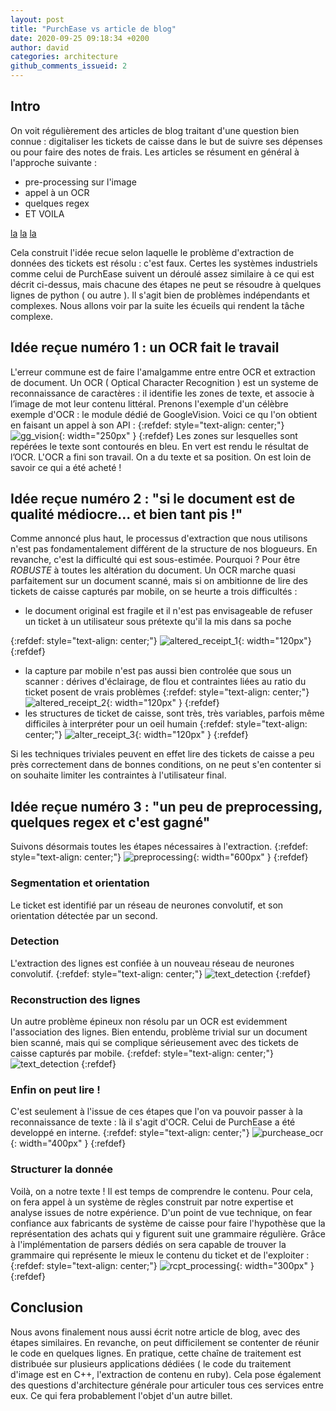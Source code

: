 ```yaml
---
layout: post
title: "PurchEase vs article de blog"
date: 2020-09-25 09:18:34 +0200
author: david
categories: architecture
github_comments_issueid: 2
---
```


## Intro

On voit régulièrement des articles de blog traitant d'une question bien connue : digitaliser les tickets de caisse dans le but de suivre ses dépenses ou pour faire des notes de frais.
Les articles se résument en général à l'approche suivante :

- pre-processing sur l'image
- appel à un OCR
- quelques regex
- ET VOILA

[la](https://medium.com/@hasanat.abul/)
[la](https://medium.com/@hasanat.abul/invoice-extraction-using-tesseract-ocr-2ec75813d59b)
[la](https://www.azoft.com/blog/ocr-receipt-recognition/)

Cela construit l'idée recue selon laquelle le problème d'extraction de données des tickets est résolu : c'est faux. Certes les systèmes industriels comme celui de PurchEase suivent un déroulé assez similaire à ce qui est décrit ci-dessus, mais chacune des étapes ne peut se résoudre à quelques lignes de python ( ou autre ). Il s'agit bien de problèmes indépendants et complexes. Nous allons voir par la suite les écueils qui rendent la tâche complexe.

## Idée reçue numéro 1 : un OCR fait le travail

L'erreur commune est de faire l'amalgamme entre entre OCR et extraction de document. Un OCR ( Optical Character Recognition ) est un systeme de reconnaissance de caractères : il identifie les zones de texte, et associe à l’image de mot leur contenu littéral.
Prenons l'exemple d'un célèbre exemple d'OCR : le module dédié de GoogleVision. Voici ce qu l'on obtient en faisant un appel à son API :
{:refdef: style="text-align: center;"}
![gg_vision](/assets/images/2020-09-25-purchease-vs-blog/ocr.png){: width="250px" }
{:refdef}
Les zones sur lesquelles sont repérées le texte sont contourés en bleu.
En vert est rendu le résultat de l’OCR.
L'OCR a fini son travail. On a du texte et sa position. On est loin de savoir ce qui a été acheté !

## Idée reçue numéro 2 : "si le document est de qualité médiocre... et bien tant pis !"

Comme annoncé plus haut, le processus d'extraction que nous utilisons n'est pas fondamentalement différent de la structure de nos blogueurs. En revanche, c'est la difficulté qui est sous-estimée. Pourquoi ? Pour être _ROBUSTE_ à toutes les altération du document. Un OCR marche quasi parfaitement sur un document scanné, mais si on ambitionne de lire des tickets de caisse capturés par mobile, on se heurte a trois difficultés :

- le document original est fragile et il n'est pas envisageable de refuser un ticket à un utilisateur sous prétexte qu'il la mis dans sa poche

{:refdef: style="text-align: center;"}
![altered_receipt_1](/assets/images/2020-09-25-purchease-vs-blog/altered_receipt_1.png){: width="120px"}
{:refdef}

- la capture par mobile n'est pas aussi bien controlée que sous un scanner : dérives d'éclairage, de flou et contraintes liées au ratio du ticket posent de vrais problèmes
  {:refdef: style="text-align: center;"}
  ![altered_receipt_2](/assets/images/2020-09-25-purchease-vs-blog/altered_receipt_2.png){: width="120px" }
  {:refdef}
- les structures de ticket de caisse, sont très, très variables, parfois même difficiles à interpréter pour un oeil humain
  {:refdef: style="text-align: center;"}
  ![alter_receipt_3](/assets/images/2020-09-25-purchease-vs-blog/alter_receipt_3.png){: width="120px" }
  {:refdef}

Si les techniques triviales peuvent en effet lire des tickets de caisse a peu près correctement dans de bonnes conditions, on ne peut s'en contenter si on souhaite limiter les contraintes à l'utilisateur final.

## Idée reçue numéro 3 : "un peu de preprocessing, quelques regex et c'est gagné"

Suivons désormais toutes les étapes nécessaires à l'extraction.
{:refdef: style="text-align: center;"}
![preprocessing](/assets/images/2020-09-25-purchease-vs-blog/pre-processing.png){: width="600px" }
{:refdef}

### Segmentation et orientation

Le ticket est identifié par un réseau de neurones convolutif, et son orientation détectée par un second.

### Detection

L'extraction des lignes est confiée à un nouveau réseau de neurones convolutif.
{:refdef: style="text-align: center;"}
![text_detection](/assets/images/2020-09-25-purchease-vs-blog/text_detection.png)
{:refdef}

### Reconstruction des lignes

Un autre problème épineux non résolu par un OCR est evidemment l'association des lignes. Bien entendu, problème trivial sur un document bien scanné, mais qui se complique sérieusement avec des tickets de caisse capturés par mobile.
{:refdef: style="text-align: center;"}
![text_detection](/assets/images/2020-09-25-purchease-vs-blog/line_reconstruction.png)
{:refdef}

### Enfin on peut lire !

C'est seulement à l'issue de ces étapes que l'on va pouvoir passer à la reconnaissance de texte : là il s'agit d'OCR. Celui de PurchEase a été developpé en interne.
{:refdef: style="text-align: center;"}
![purchease_ocr](/assets/images/2020-09-25-purchease-vs-blog/purchease_ocr.png){: width="400px" }
{:refdef}

### Structurer la donnée

Voilà, on a notre texte ! Il est temps de comprendre le contenu. Pour cela, on fera appel à un système de règles construit par notre expertise et analyse issues de notre expérience. D'un point de vue technique, on fear confiance aux fabricants de système de caisse pour faire l'hypothèse que la représentation des achats qui y figurent suit une grammaire régulière. Grâce à l'implémentation de parsers dédiés on sera capable de trouver la grammaire qui représente le mieux le contenu du ticket et de l'exploiter :
{:refdef: style="text-align: center;"}
![rcpt_processing](/assets/images/2020-09-25-purchease-vs-blog/rcpt_processing.png){: width="300px" }
{:refdef}

## Conclusion

Nous avons finalement nous aussi écrit notre article de blog, avec des étapes similaires. En revanche, on peut difficilement se contenter de réunir le code en quelques lignes.
En pratique, cette chaîne de traitement est distribuée sur plusieurs applications dédiées ( le code du traitement d'image est en C++, l'extraction de contenu en ruby). Cela pose également des questions d'architecture générale pour articuler tous ces services entre eux. Ce qui fera probablement l'objet d'un autre billet.
